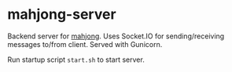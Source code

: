 # mahjong-server

Backend server for [mahjong](https://github.com/nxho/mahjong). Uses Socket.IO for sending/receiving messages to/from client. Served with Gunicorn.

Run startup script `start.sh` to start server.

